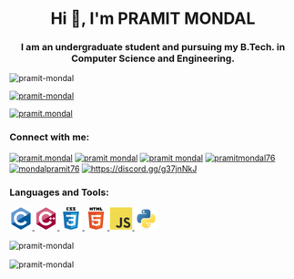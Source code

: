 <h1 align="center">Hi 👋, I'm PRAMIT MONDAL</h1>
<h3 align="center">I am an undergraduate student and pursuing my B.Tech. in Computer Science and Engineering. </h3>

<p align="left"> <img src="https://komarev.com/ghpvc/?username=pramit-mondal&label=Profile%20views&color=0e75b6&style=flat" alt="pramit-mondal" /> </p>

<p align="left"> <a href="https://github.com/ryo-ma/github-profile-trophy"><img src="https://github-profile-trophy.vercel.app/?username=pramit-mondal" alt="pramit-mondal" /></a> </p>

<p align="left"> <a href="https://twitter.com/pramit.mondal" target="blank"><img src="https://img.shields.io/twitter/follow/pramit.mondal?logo=twitter&style=for-the-badge" alt="pramit.mondal" /></a> </p>

<h3 align="left">Connect with me:</h3>
<p align="left">
<a href="https://twitter.com/pramit.mondal" target="blank"><img align="center" src="https://raw.githubusercontent.com/rahuldkjain/github-profile-readme-generator/master/src/images/icons/Social/twitter.svg" alt="pramit.mondal" height="30" width="40" /></a>
<a href="https://linkedin.com/in/pramit mondal" target="blank"><img align="center" src="https://raw.githubusercontent.com/rahuldkjain/github-profile-readme-generator/master/src/images/icons/Social/linked-in-alt.svg" alt="pramit mondal" height="30" width="40" /></a>
<a href="https://fb.com/pramit mondal" target="blank"><img align="center" src="https://raw.githubusercontent.com/rahuldkjain/github-profile-readme-generator/master/src/images/icons/Social/facebook.svg" alt="pramit mondal" height="30" width="40" /></a>
<a href="https://instagram.com/pramitmondal76" target="blank"><img align="center" src="https://raw.githubusercontent.com/rahuldkjain/github-profile-readme-generator/master/src/images/icons/Social/instagram.svg" alt="pramitmondal76" height="30" width="40" /></a>
<a href="https://www.leetcode.com/mondalpramit76" target="blank"><img align="center" src="https://raw.githubusercontent.com/rahuldkjain/github-profile-readme-generator/master/src/images/icons/Social/leet-code.svg" alt="mondalpramit76" height="30" width="40" /></a>
<a href="https://discord.gg/https://discord.gg/g37jnNkJ" target="blank"><img align="center" src="https://raw.githubusercontent.com/rahuldkjain/github-profile-readme-generator/master/src/images/icons/Social/discord.svg" alt="https://discord.gg/g37jnNkJ" height="30" width="40" /></a>
</p>

<h3 align="left">Languages and Tools:</h3>
<p align="left"> <a href="https://www.cprogramming.com/" target="_blank" rel="noreferrer"> <img src="https://raw.githubusercontent.com/devicons/devicon/master/icons/c/c-original.svg" alt="c" width="40" height="40"/> </a> <a href="https://www.w3schools.com/cpp/" target="_blank" rel="noreferrer"> <img src="https://raw.githubusercontent.com/devicons/devicon/master/icons/cplusplus/cplusplus-original.svg" alt="cplusplus" width="40" height="40"/> </a> <a href="https://www.w3schools.com/css/" target="_blank" rel="noreferrer"> <img src="https://raw.githubusercontent.com/devicons/devicon/master/icons/css3/css3-original-wordmark.svg" alt="css3" width="40" height="40"/> </a> <a href="https://www.w3.org/html/" target="_blank" rel="noreferrer"> <img src="https://raw.githubusercontent.com/devicons/devicon/master/icons/html5/html5-original-wordmark.svg" alt="html5" width="40" height="40"/> </a> <a href="https://developer.mozilla.org/en-US/docs/Web/JavaScript" target="_blank" rel="noreferrer"> <img src="https://raw.githubusercontent.com/devicons/devicon/master/icons/javascript/javascript-original.svg" alt="javascript" width="40" height="40"/> </a> <a href="https://www.python.org" target="_blank" rel="noreferrer"> <img src="https://raw.githubusercontent.com/devicons/devicon/master/icons/python/python-original.svg" alt="python" width="40" height="40"/>  </a> </p>

<p><img align="center" src="https://github-readme-stats.vercel.app/api/top-langs?username=pramit-mondal&show_icons=true&locale=en&layout=compact" alt="pramit-mondal" /></p>

<p><img align="center" src="https://github-readme-streak-stats.herokuapp.com/?user=pramit-mondal&" alt="pramit-mondal" /></p>
